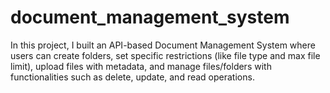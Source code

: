 # document_management_system
In this project, I built an API-based Document Management System where users can create folders, set specific restrictions (like file type and max file limit), upload files with metadata, and manage files/folders with functionalities such as delete, update, and read operations.
